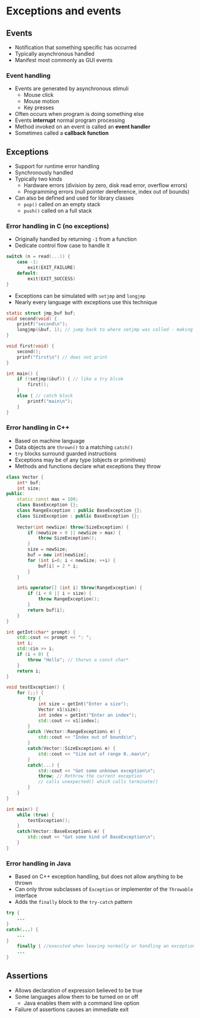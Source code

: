 # Exceptions and events

## Events

- Notification that something specific has occurred
- Typically asynchronous handled
- Manifest most commonly as GUI events

### Event handling

- Events are generated by asynchronous stimuli
    - Mouse click
    - Mouse motion
    - Key presses
- Often occurs when program is doing something else
- Events **interrupt** normal program processing
- Method invoked on an event is called an **event handler**
- Sometimes called a **callback function**

## Exceptions

- Support for runtime error handling
- Synchronously handled
- Typically two kinds
    - Hardware errors (division by zero, disk read error, overflow errors)
    - Programming errors (null pointer dereference, index out of bounds)
- Can also be defined and used for library classes
    - `pop()` called on an empty stack
    - `push()` called on a full stack

### Error handling in C (no exceptions)

- Originally handled by returning `-1` from a function
- Dedicate control flow case to handle it

```C
switch (n = read(...)) {
    case -1:
        exit(EXIT_FAILURE)
    default:
        exit(EXIT_SUCCESS)
}
```

- Exceptions can be simulated with `setjmp` and `longjmp`
- Nearly every language with exceptions use this technique

```C
static struct jmp_buf buf;
void second(void) {
    printf("second\n");
    longjmp(&buf, 1); // jump back to where setjmp was called - making setjmp now return 1
}

void first(void) {
    second();
    prinf("first\n") // does not print
}

int main() {
    if (!setjmp(&buf)) { // like a try blcok
        first();
    }
    else { // catch block
        printf("main\n");
    }
}
```

### Error handling in C++

- Based on machine language
- Data objects are `thrown()` to a matching `catch()`
- `try` blocks surround guarded instructions
- Exceptions may be of any type (objects or primitives)
- Methods and functions declare what exceptions they throw

```C++
class Vector {
    int* buf;
    int size;
public:
    static const max = 100;
    class BaseException {};
    class RangeException : public BaseException {};
    class SizeException : public BaseException {};
    
    Vector(int newSize) throw(SizeException) {
        if (newSize < 0 || newSize > max) {
            throw SizeException();
        }
        size = newSize;
        buf = new int[newSize];
        for (int i=0; i < newSize; ++i) {
            buf[i] = 2 * i;
        }
    }

    int& operator[] (int i) throw(RangeException) {
        if (i < 0 || i > size) {
            throw RangeException();
        }
        return buf[i];
    }
}

int getInt(char* prompt) {
    std::cout << prompt << ": ";
    int i;
    std::cin >> i;
    if (i < 0) {
        throw "Hello"; // thorws a const char*
    }
    return i;
}

void testException() {
    for (;;) {
        try {
            int size = getInt("Enter a size");
            Vector v1(size);
            int index = getInt("Enter an index");
            std::cout << v1[index];
        }
        catch (Vector::RangeException& e) {
            std::cout << "Index out of bounds\n";
        }
        catch(Vector::SizeException& e) {
            std::cout << "Size out of range 0..max\n";
        }
        catch(...) {
            std::cout << "Got some unknown exception\n";
            throw; // Rethrow the current exception
            // calls unexpected() which calls terminate()
        }
    }
}

int main() {
    while (true) {
        testException();
    }
    catch(Vector::BaseException& e) {
        std::cout << "Got some kind of BaseException\n";
    }
}
```

### Error handling in Java

- Based on C++ exception handling, but does not allow anything to be thrown
- Can only throw subclasses of `Exception` or implementer of the `Throwable` interface
- Adds the `finally` block to the `try-catch` pattern

```Java
try {
    ...
}
catch(...) {
    ...
}
    finally { //executed when leaving normally or handling an exception
    ...
}
```

## Assertions

- Allows declaration of expression believed to be true
- Some languages allow them to be turned on or off
    - Java enables them with a command line option
- Failure of assertions causes an immediate exit